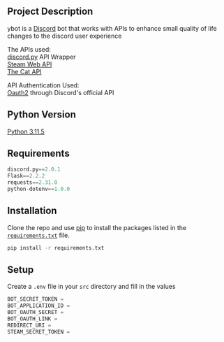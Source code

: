 ## Project Description
ybot is a [Discord](https://discord.com/) bot that works with APIs to enhance small quality of life changes to the discord user experience

The APIs used: <br/>
[discord.py](https://discordpy.readthedocs.io/en/stable/) API Wrapper <br/>
[Steam Web API](https://steamcommunity.com/dev) <br/>
[The Cat API](https://thecatapi.com/)

API Authentication Used: <br/>
[Oauth2](https://discord.com/developers/docs/topics/oauth2) through Discord's official API

## Python Version
[Python 3.11.5](https://www.python.org/downloads/release/python-3115/)

## Requirements
```python
discord.py==2.0.1
Flask==2.2.2
requests==2.31.0
python-dotenv==1.0.0
```
## Installation
Clone the repo and use [pip](https://pip.pypa.io/en/stable/) to install the packages listed in the [`requirements.txt`](https://github.com/korok0/ybot/blob/main/requirements.txt) file. 

```bash 
pip install -r requirements.txt
```

## Setup
Create a `.env` file in your `src` directory and fill in the values
```python
BOT_SECRET_TOKEN = 
BOT_APPLICATION_ID = 
BOT_OAUTH_SECRET = 
BOT_OAUTH_LINK = 
REDIRECT_URI = 
STEAM_SECRET_TOKEN = 
```